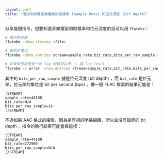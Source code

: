 ```yaml
---
layout: post
title: "用指令取得音樂檔案的取樣率 (Sample Rate) 和位元深度 (Bit Depth)"
---
```


分享幾個指令，想要知道音樂檔案的取樣率和位元深度的話可以用 `ffprobe`：

```bash
# 看所有參數
ffprobe -show_streams <file>

# 看指定欄位
ffprobe -show_entries stream=sample_rate,bit_rate,bits_per_raw_sample <file>

# 如果覺得前面有一段 log 很煩可以用 -v 調 log level
ffprobe -v error -show_entries stream=sample_rate,bit_rate,bits_per_raw_sample <file>
```

其中的 `bits_per_raw_sample` 就是位元深度 (bit depth) ，而 `bit_rate` 是位元率，位元率的單位是 bit per second (bps) ，像一個 FLAC 檔案的結果可能是：

```text
[STREAM]
sample_rate=44100
bit_rate=N/A
bits_per_raw_sample=16
[/STREAM]
```

不過如果 AAC 格式的檔案，因為是有損的壓縮編碼，所以並沒有固定的 bit depth ，指令的執行結果可能會長這樣：

```text
[STREAM]
sample_rate=44100
bit_rate=272960
bits_per_raw_sample=N/A
[/STREAM]
```
